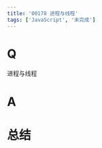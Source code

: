 ```yaml
---
title: '00178 进程与线程'
tags: ['JavaScript', '未完成']
---
```


# Q

进程与线程

# A



# 总结



<script>
  function func() {

  }
  
</script>